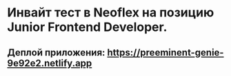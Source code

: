 # Инвайт тест в Neoflex на позицию Junior Frontend Developer. 
## Деплой приложения: https://preeminent-genie-9e92e2.netlify.app